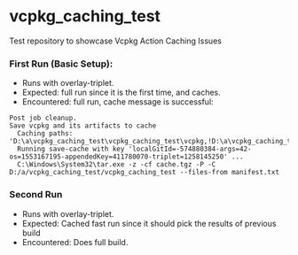 # vcpkg_caching_test
Test repository to showcase Vcpkg Action Caching Issues

### First Run (Basic Setup):
- Runs with overlay-triplet.
- Expected: full run since it is the first time, and caches.
- Encountered: full run, cache message is successful:
```
Post job cleanup.
Save vcpkg and its artifacts to cache
  Caching paths: 'D:\a\vcpkg_caching_test\vcpkg_caching_test\vcpkg,!D:\a\vcpkg_caching_test\vcpkg_caching_test\vcpkg\packages,!D:\a\vcpkg_caching_test\vcpkg_caching_test\vcpkg\buildtrees,!D:\a\vcpkg_caching_test\vcpkg_caching_test\vcpkg\downloads,D:\a\vcpkg_caching_test\vcpkg_caching_test/clients/cpp/vcpkg_installed'
  Running save-cache with key 'localGitId=-574880384-args=42-os=1553167195-appendedKey=411780070-triplet=1258145250' ...
  C:\Windows\System32\tar.exe -z -cf cache.tgz -P -C D:/a/vcpkg_caching_test/vcpkg_caching_test --files-from manifest.txt
```

### Second Run
- Runs with overlay-triplet.
- Expected: Cached fast run since it should pick the results of previous build 
- Encountered: Does full build.
